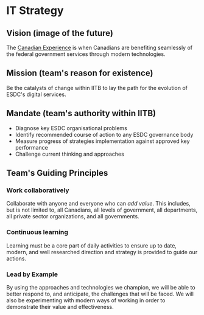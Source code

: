 # IT Strategy

## Vision (image of the future)

The [Canadian Experience](../Strategies/HumanDevelopmentLifeCycle.md) is when Canadians are benefiting seamlessly of the federal government services through modern technologies.

## Mission (team's reason for existence)

Be the catalysts of change within IITB to lay the path for the evolution of ESDC's digital services.

## Mandate (team's authority within IITB)

- Diagnose key ESDC organisational problems
- Identify recommended course of action to any ESDC governance body
- Measure progress of strategies implementation against approved key performance
- Challenge current thinking and approaches

## Team's Guiding Principles

### Work collaboratively

Collaborate with anyone and everyone who can _add value_.
This includes, but is not limited to, all Canadians, all levels of government, all departments, all private sector organizations, and all governments.

### Continuous learning

Learning must be a core part of daily activities to ensure up to date, modern, and well researched direction and strategy is provided to guide our actions.

### Lead by Example

By using the approaches and technologies we champion, we will be able to better respond to, and anticipate, the challenges that will be faced.
We will also be experimenting with modern ways of working in order to demonstrate their value and effectiveness.
